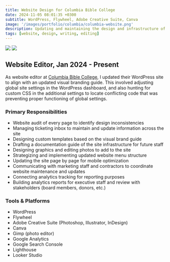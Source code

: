 ```yaml
---
title: Website Design for Columbia Bible College
date: 2024-11-05 08:01:35 +0300
subtitle: WordPress, Flywheel, Adobe Creative Suite, Canva
image: '/images/portfolio/columbia/columbia-website.png'
description: Updating and maintaining the design and infrastructure of a private college website.
tags: [website, design, writing, editing]
---
```


<div class="gallery-box">
  <div class="gallery">
    <img src="/images/portfolio/columbia/columbia-desktop.png" loading="lazy">
    <img src="/images/portfolio/columbia/columbia-mobile.png" loading="lazy">
  </div>
</div>

## Website Editor, Jan 2024 - Present
As website editor at [Columbia Bible College](https://columbiabc.edu/), I updated their WordPress site to align with an updated visual branding guide. This involved adjusting global site settings in the WordPress dashboard, and also hunting for custom CSS in the additional settings to locate conflicting code that was preventing proper functioning of global settings.

### Primary Responsibilities
- Website audit of every page to identify design inconsistencies
- Managing ticketing inbox to maintain and update information across the site
- Designing custom templates based on the visual brand guide
- Drafting a documentation guide of the site infrastructure for future staff
- Designing graphics and editing photos to add to the site
- Strategizing and implementing updated website menu structure
- Updating the site page by page for mobile optimization 
- Communicating with marketing staff and contractors to coordinate website maintenance and updates
- Connecting analytics tracking for reporting purposes
- Building analytics reports for executive staff and review with stakeholders (board members, donors, etc.)

### Tools & Platforms
- WordPress
- Flywheel
- Adobe Creative Suite (Photoshop, Illustrator, InDesign)
- Canva
- Gimp (photo editor)
- Google Analytics
- Google Search Console
- Lighthouse
- Looker Studio